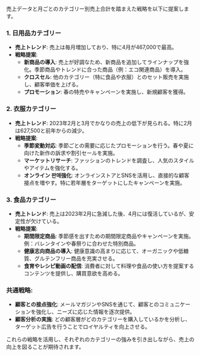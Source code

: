 売上データと月ごとのカテゴリー別売上合計を踏まえた戦略を以下に提案します。

### 1. 日用品カテゴリー
- **売上トレンド**: 売上は毎月増加しており、特に4月が467,000で最高。
- **戦略提案**:
  - **新商品の導入**: 売上が好調なため、新商品を追加してラインナップを強化。季節商品やトレンドに合った商品（例：エコ関連商品）を導入。
  - **クロスセル**: 他のカテゴリー（特に食品や衣服）とのセット販売を実施し、顧客単価を上げる。
  - **プロモーション**: 春の特売やキャンペーンを実施し、新規顧客を獲得。

### 2. 衣服カテゴリー
- **売上トレンド**: 2023年2月と3月でかなりの売上の低下が見られる。特に2月は627,500と前年からの減少。
- **戦略提案**:
  - **季節変動対応**: 季節ごとの需要に応じたプロモーションを行う。春や夏に向けた新作の訴求や割引セールを実施。
  - **マーケットリサーチ**: ファッションのトレンドを調査し、人気のスタイルやアイテムを強化する。
  - **オンライン 판매強化**: オンラインストアとSNSを活用し、直接的な顧客接点を増やす。特に若年層をターゲットにしたキャンペーンを実施。

### 3. 食品カテゴリー
- **売上トレンド**: 売上は2023年2月に急減した後、4月には復活しているが、安定性が欠けている。
- **戦略提案**:
  - **期間限定商品**: 季節感を出すための期間限定商品やキャンペーンを実施。例：バレンタインや春祭りに合わせた特別商品。
  - **健康志向商品の導入**: 健康意識の高まりに応じて、オーガニックや低糖質、グルテンフリー商品を充実させる。
  - **食育やレシピ動画の配信**: 消費者に対して料理や食品の使い方を提案するコンテンツを提供し、購買意欲を高める。

### 共通戦略:
- **顧客との接点強化**: メールマガジンやSNSを通じて、顧客とのコミュニケーションを強化し、ニーズに応じた情報を逐次提供。
- **顧客分析の実施**: どの顧客層がどのカテゴリーを購入しているかを分析し、ターゲット広告を行うことでロイヤルティを向上させる。

これらの戦略を活用し、それぞれのカテゴリーの強みを引き出しながら、売上の向上を図ることが期待されます。